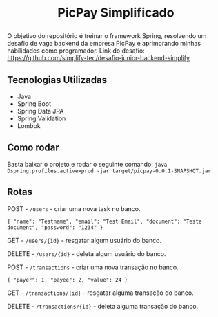 ﻿# <p align="center"> PicPay Simplificado </p>
O objetivo do repositório é treinar o framework Spring, resolvendo um desafio de vaga backend da empresa PicPay e aprimorando minhas habilidades como programador. Link do desafio: https://github.com/simplify-tec/desafio-junior-backend-simplify

## Tecnologias Utilizadas
- Java
- Spring Boot
- Spring Data JPA
- Spring Validation
- Lombok

## Como rodar
Basta baixar o projeto e rodar o seguinte comando: `java -Dspring.profiles.active=prod -jar target/picpay-0.0.1-SNAPSHOT.jar`

## Rotas
POST - `/users` - criar uma nova task no banco.

`{
"name": "Testname",
"email": "Test Email",
"document": "Teste document",
"password": "1234"
}`

GET - `/users/{id}` - resgatar algum usuário do banco.

DELETE - `/users/{id}` - deleta algum usuário do banco.

POST - `/transactions` - criar uma nova transação no banco.

`{
"payer": 1,
"payee": 2,
"value": 24
}`

GET - `/transactions/{id}` - resgatar alguma transação do banco.

DELETE - `/transactions/{id}` - deleta alguma transação do banco.
